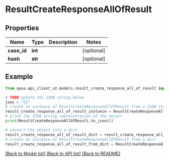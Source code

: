 # ResultCreateResponseAllOfResult


## Properties

Name | Type | Description | Notes
------------ | ------------- | ------------- | -------------
**case_id** | **int** |  | [optional] 
**hash** | **str** |  | [optional] 

## Example

```python
from qase.api_client_v2.models.result_create_response_all_of_result import ResultCreateResponseAllOfResult

# TODO update the JSON string below
json = "{}"
# create an instance of ResultCreateResponseAllOfResult from a JSON string
result_create_response_all_of_result_instance = ResultCreateResponseAllOfResult.from_json(json)
# print the JSON string representation of the object
print(ResultCreateResponseAllOfResult.to_json())

# convert the object into a dict
result_create_response_all_of_result_dict = result_create_response_all_of_result_instance.to_dict()
# create an instance of ResultCreateResponseAllOfResult from a dict
result_create_response_all_of_result_from_dict = ResultCreateResponseAllOfResult.from_dict(result_create_response_all_of_result_dict)
```
[[Back to Model list]](../README.md#documentation-for-models) [[Back to API list]](../README.md#documentation-for-api-endpoints) [[Back to README]](../README.md)


